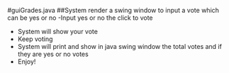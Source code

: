 #guiGrades.java
##System render a swing window to input a vote which can be yes or no
-Input yes or no the click to vote
- System will show your vote
- Keep voting
- System will print and show in java swing window the total votes and if they are yes or no votes
- Enjoy!
